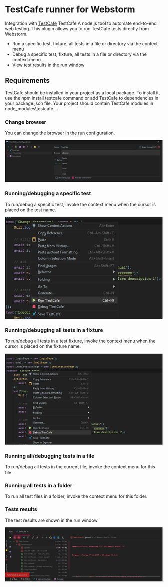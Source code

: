 # TestCafe runner for Webstorm

Integration with [TestCafe](https://devexpress.github.io/testcafe/) TestCafe A node.js tool to automate end-to-end web testing. 
This plugin allows you to run TestCafe tests directly from Webstorm.

* Run a specific test, fixture, all tests in a file or directory via the context menu
* Debug a specific test, fixture, all tests in a file or directory via the context menu
* View test results in the run window

## Requirements

TestCafe should be installed in your project as a local package. To install it, use the npm install testcafe command or add TestCafe to dependencies in your package.json file. Your project should contain TestCafe modules in node_modules\testcafe\.... 

### Change browser

You can change the browser in the run configuration.

![Configuration](./images/runconfiguration.png)

### Running/debugging a specific test

To run/debug a specific test, invoke the context menu when the cursor is placed on the test name.

![Specific](./images/onetest.png)

### Running/debugging all tests in a fixture

To run/debug all tests in a test fixture, invoke the context menu when the cursor is placed on the fixture name.

![Fixture](./images/onefixture.png)

### Running all/debugging tests in a file

To run/debug all tests in the current file, invoke the context menu for this file.

### Running all tests in a folder

To run all test files in a folder, invoke the context menu for this folder.

### Tests results

The test results are shown in the run window

![All](./images/results.png)